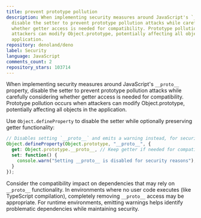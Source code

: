 ```yaml
---
title: prevent prototype pollution
description: When implementing security measures around JavaScript's `__proto__` property,
  disable the setter to prevent prototype pollution attacks while carefully considering
  whether getter access is needed for compatibility. Prototype pollution occurs when
  attackers can modify Object.prototype, potentially affecting all objects in the
  application.
repository: denoland/deno
label: Security
language: JavaScript
comments_count: 2
repository_stars: 103714
---
```


When implementing security measures around JavaScript's `__proto__` property, disable the setter to prevent prototype pollution attacks while carefully considering whether getter access is needed for compatibility. Prototype pollution occurs when attackers can modify Object.prototype, potentially affecting all objects in the application.

Use `Object.defineProperty` to disable the setter while optionally preserving getter functionality:

```javascript
// Disables setting `__proto__` and emits a warning instead, for security reasons.
Object.defineProperty(Object.prototype, "__proto__", {
  get: Object.prototype.__proto__, // Keep getter if needed for compatibility
  set: function() {
    console.warn("Setting __proto__ is disabled for security reasons");
  }
});
```

Consider the compatibility impact on dependencies that may rely on `__proto__` functionality. In environments where no user code executes (like TypeScript compilation), completely removing `__proto__` access may be appropriate. For runtime environments, emitting warnings helps identify problematic dependencies while maintaining security.